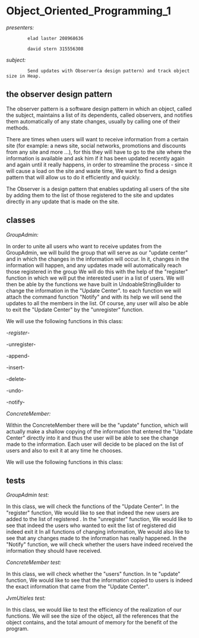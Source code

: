 # Object_Oriented_Programming_1

*presenters:*

            elad laster 208968636

            david stern 315556308
            
*subject:*
          
            Send updates with Observer(a design pattern) and track object size in Heap.

## the observer design pattern

The observer pattern is a software design pattern in which an object, called the subject, maintains a list of its dependents, called observers, and notifies them automatically of any state changes, usually by calling one of their methods.

There are times when users will want to receive information from a certain site (for example: a news site, social networks, promotions and discounts from any site and more ...), for this they will have to go to the site where the information is available and ask him if it has been updated recently again and again until it really happens, in order to streamline the process - since it will cause a load on the site and waste time, We want to find a design pattern that will allow us to do it efficiently and quickly.

The Observer is a design pattern that enables updating all users of the site by adding them to the list of those registered to the site and updates directly in any update that is made on the site.


## classes

*GroupAdmin:*

In order to unite all users who want to receive updates from the GroupAdmin, we will build the group that will serve as our "update center" and in which the changes in the information will occur.
In it, changes in the information will happen, and any updates made will automatically reach those registered in the group
We will do this with the help of the "register" function in which we will put the interested user in a list of users. We will then be able by the functions we have built in UndoableStringBuilder to change the information in the "Update Center".
to each function we will attach the command function "Notify" and with its help we will send the updates to all the members in the list.
Of course, any user will also be able to exit the "Update Center" by the "unregister" function.

We will use the following functions in this class:

-_register_-

-unregister-

-append-

-insert-

-delete-

-undo-

-notify-

*ConcreteMember:*

Within the ConcreteMember there will be the "update" function, which will actually make a shallow copying of the information that entered the "Update Center" directly into it and thus the user will be able to see the change made to the information. Each user will decide to be placed on the list of users and also to exit it at any time he chooses.

We will use the following functions in this class:



## tests

*GroupAdmin test:*

In this class, we will check the functions of the "Update Center".
In the "register" function, We would like to see that indeed the new users are added to the list of registered . 
In the "unregister" function,  We would like to see that indeed the users who wanted to exit the list of registered did indeed exit it
In all functions of changing information, We would also like to see that any changes made to the information has really happened.
In the "Notify" function, we will check whether the users have indeed received the information they should have received.

*ConcreteMember test:*

In this class, we will check whether the "users" function.
In te "update" function, We would like to see that the information copied to users is indeed the exact information that came from the "Update Center".

*JvmUtieles test:*

In this class, we would like to test the efficiency of the realization of our functions. We will see the size of the object, all the references that the object contains, and the total amount of memory for the benefit of the program.
